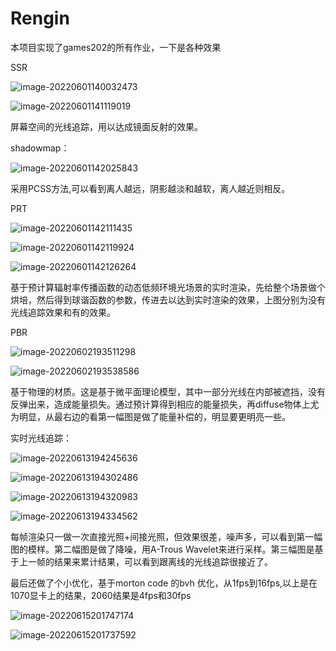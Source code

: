 # Rengin

本项目实现了games202的所有作业，一下是各种效果

SSR

![image-20220601140032473](https://github.com/Conqcd/Rengin/blob/main/images/image-20220601140032473.png)

![image-20220601141119019](https://github.com/Conqcd/Rengin/blob/main/images/image-20220601141119019.png)

屏幕空间的光线追踪，用以达成镜面反射的效果。

shadowmap：

![image-20220601142025843](https://github.com/Conqcd/Rengin/blob/main/images/image-20220601142025843.png)

采用PCSS方法,可以看到离人越远，阴影越淡和越软，离人越近则相反。

PRT

![image-20220601142111435](https://github.com/Conqcd/Rengin/blob/main/images/image-20220601142111435.png)

![image-20220601142119924](https://github.com/Conqcd/Rengin/blob/main/images/image-20220601142119924.png)

![image-20220601142126264](https://github.com/Conqcd/Rengin/blob/main/images/image-20220601142126264.png)

基于预计算辐射率传播函数的动态低频环境光场景的实时渲染，先给整个场景做个烘培，然后得到球谐函数的参数，传进去以达到实时渲染的效果，上图分别为没有光线追踪效果和有的效果。

PBR

![image-20220602193511298](https://github.com/Conqcd/Rengin/blob/main/images/image-20220602193511298.png)

![image-20220602193538586](https://github.com/Conqcd/Rengin/blob/main/images/image-20220602193538586.png)

基于物理的材质。这是基于微平面理论模型，其中一部分光线在内部被遮挡，没有反弹出来，造成能量损失。通过预计算得到相应的能量损失，再diffuse物体上尤为明显，从最右边的看第一幅图是做了能量补偿的，明显要更明亮一些。

实时光线追踪：

![image-20220613194245636](https://github.com/Conqcd/Rengin/blob/main/images/image-20220613194245636.png)

![image-20220613194302486](https://github.com/Conqcd/Rengin/blob/main/images/image-20220613194302486.png)

![image-20220613194320983](https://github.com/Conqcd/Rengin/blob/main/images/image-20220613194320983.png)

![image-20220613194334562](https://github.com/Conqcd/Rengin/blob/main/images/image-20220613194334562.png)

每帧渲染只一做一次直接光照+间接光照，但效果很差，噪声多，可以看到第一幅图的模样。第二幅图是做了降噪，用A-Trous Wavelet来进行采样。第三幅图是基于上一帧的结果来累计结果，可以看到跟离线的光线追踪很接近了。

最后还做了个小优化，基于morton code 的bvh 优化，从1fps到16fps,以上是在1070显卡上的结果，2060结果是4fps和30fps

![image-20220615201747174](https://github.com/Conqcd/Rengin/blob/main/images/image-20220615201747174.png)

![image-20220615201737592](https://github.com/Conqcd/Rengin/blob/main/images/image-20220615201737592.png)